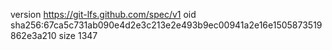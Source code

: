 version https://git-lfs.github.com/spec/v1
oid sha256:67ca5c731ab090e4d2e3c213e2e493b9ec00941a2e16e1505873519862e3a210
size 1347
